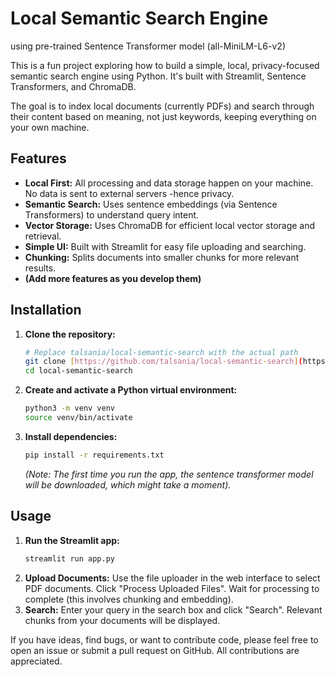 # Local Semantic Search Engine
using pre-trained Sentence Transformer model (all-MiniLM-L6-v2)

This is a fun project exploring how to build a simple, local, privacy-focused semantic search engine using Python. It's built with Streamlit, Sentence Transformers, and ChromaDB.

The goal is to index local documents (currently PDFs) and search through their content based on meaning, not just keywords, keeping everything on your own machine.

## Features

* **Local First:** All processing and data storage happen on your machine. No data is sent to external servers -hence privacy.
* **Semantic Search:** Uses sentence embeddings (via Sentence Transformers) to understand query intent.
* **Vector Storage:** Uses ChromaDB for efficient local vector storage and retrieval.
* **Simple UI:** Built with Streamlit for easy file uploading and searching.
* **Chunking:** Splits documents into smaller chunks for more relevant results.
* **(Add more features as you develop them)**

## Installation

1.  **Clone the repository:**
    ```bash
    # Replace talsania/local-semantic-search with the actual path
    git clone [https://github.com/talsania/local-semantic-search](https://github.com/talsania/local-semantic-search.git)
    cd local-semantic-search
    ```
2.  **Create and activate a Python virtual environment:**
    ```bash
    python3 -m venv venv
    source venv/bin/activate
    ```
3.  **Install dependencies:**
    ```bash
    pip install -r requirements.txt
    ```
    *(Note: The first time you run the app, the sentence transformer model will be downloaded, which might take a moment).*

## Usage

1.  **Run the Streamlit app:**
    ```bash
    streamlit run app.py
    ```
2.  **Upload Documents:** Use the file uploader in the web interface to select PDF documents. Click "Process Uploaded Files". Wait for processing to complete (this involves chunking and embedding).
3.  **Search:** Enter your query in the search box and click "Search". Relevant chunks from your documents will be displayed.

If you have ideas, find bugs, or want to contribute code, please feel free to open an issue or submit a pull request on GitHub. All contributions are appreciated.